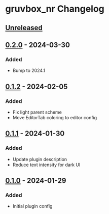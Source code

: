 <!-- Keep a Changelog guide -> https://keepachangelog.com -->

# gruvbox_nr Changelog

## [Unreleased]

## [0.2.0] - 2024-03-30

### Added

- Bump to 2024.1

## [0.1.2] - 2024-02-05

### Added

- Fix light parent scheme
- Move EditorTab coloring to editor config

## [0.1.1] - 2024-01-30

### Added

- Update plugin description
- Reduce text intensity for dark UI

## [0.1.0] - 2024-01-29

### Added

- Initial plugin config

[Unreleased]: https://github.com/Lohni/gruvbox_nr/compare/v0.2.0...HEAD
[0.2.0]: https://github.com/Lohni/gruvbox_nr/compare/v0.1.2...v0.2.0
[0.1.2]: https://github.com/Lohni/gruvbox_nr/compare/v0.1.1...v0.1.2
[0.1.1]: https://github.com/Lohni/gruvbox_nr/compare/v0.1.0...v0.1.1
[0.1.0]: https://github.com/Lohni/gruvbox_nr/commits/v0.1.0
